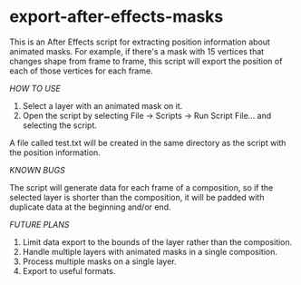 export-after-effects-masks
==========================

This is an After Effects script for extracting position information about animated masks. For example, if there's a mask with 15 vertices that changes shape from frame to frame, this script will export the position of each of those vertices for each frame.

_HOW TO USE_

1. Select a layer with an animated mask on it.
2. Open the script by selecting File -> Scripts -> Run Script File... and selecting the script.

A file called test.txt will be created in the same directory as the script with the position information.

_KNOWN BUGS_

The script will generate data for each frame of a composition, so if the selected layer is shorter than the composition, it will be padded with duplicate data at the beginning and/or end.

_FUTURE PLANS_

1. Limit data export to the bounds of the layer rather than the composition.
2. Handle multiple layers with animated masks in a single composition.
3. Process multiple masks on a single layer.
4. Export to useful formats.
